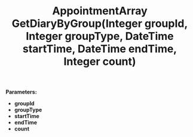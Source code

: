 ﻿---
uid: crmscript_ref_NSAppointmentAgent_GetDiaryByGroup
title: AppointmentArray GetDiaryByGroup(Integer groupId, Integer groupType, DateTime startTime, DateTime endTime, Integer count)
intellisense: NSAppointmentAgent.GetDiaryByGroup
keywords: NSAppointmentAgent, GetDiaryByGroup
so.topic: reference
---



**Parameters:**
 - **groupId** 
 - **groupType** 
 - **startTime** 
 - **endTime** 
 - **count** 
